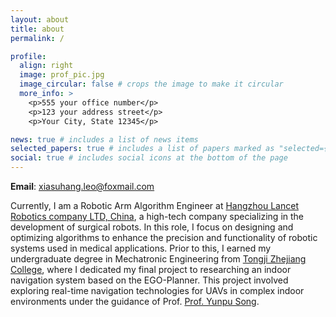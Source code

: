 ```yaml
---
layout: about
title: about
permalink: /

profile:
  align: right
  image: prof_pic.jpg
  image_circular: false # crops the image to make it circular
  more_info: >
    <p>555 your office number</p>
    <p>123 your address street</p>
    <p>Your City, State 12345</p>

news: true # includes a list of news items
selected_papers: true # includes a list of papers marked as "selected={true}"
social: true # includes social icons at the bottom of the page
---
```

**Email**: xiasuhang.leo@foxmail.com

Currently, I am a Robotic Arm Algorithm Engineer at <a href="https://www.lancet-robotics.com/sy" target="_blank">Hangzhou Lancet Robotics company LTD, China</a>, a high-tech company specializing in the development of surgical robots. In this role, I focus on designing and optimizing algorithms to enhance the precision and functionality of robotic systems used in medical applications. Prior to this, I earned my undergraduate degree in Mechatronic Engineering from [Tongji Zhejiang College](https://www.tjzj.edu.cn/cn/index/index.html), where I dedicated my final project to researching an indoor navigation system based on the EGO-Planner. This project involved exploring real-time navigation technologies for UAVs in complex indoor environments under the guidance of Prof. [Prof. Yunpu Song](https://xueshu.baidu.com/scholarID/CN-BE75CP8J).


